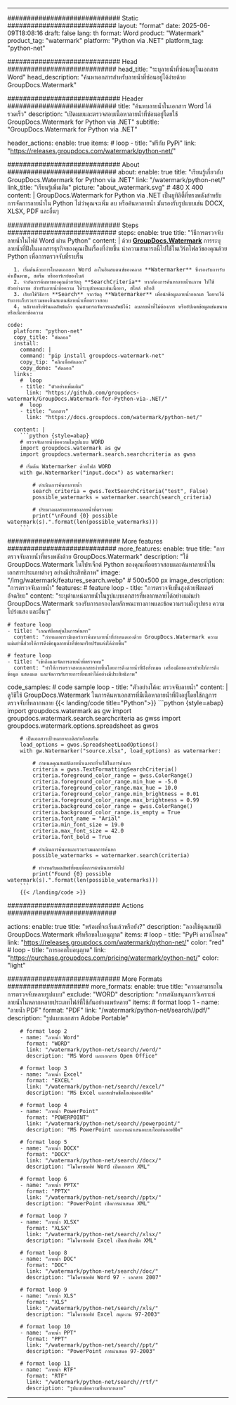 
---
############################# Static ############################
layout: "format"
date:  2025-06-09T18:08:16
draft: false
lang: th
format: Word
product: "Watermark"
product_tag: "watermark"
platform: "Python via .NET"
platform_tag: "python-net"

############################# Head ############################
head_title: "ระบุลายน้ำที่ซ่อนอยู่ในเอกสาร Word"
head_description: "ค้นหาเอกสารสำหรับลายน้ำที่ซ่อนอยู่ได้ง่ายด้วย GroupDocs.Watermark"

############################# Header ############################
title: "ค้นพบลายน้ำในเอกสาร Word ได้รวดเร็ว" 
description: "เปิดเผยและตรวจสอบเนื้อหาลายน้ำที่ซ่อนอยู่โดยใช้ GroupDocs.Watermark for Python via .NET"
subtitle: "GroupDocs.Watermark for Python via .NET" 

header_actions:
  enable: true
  items:
    #  loop
    - title: "ฟรีกับ PyPi"
      link: "https://releases.groupdocs.com/watermark/python-net/"
      
############################# About ############################
about:
    enable: true
    title: "เรียนรู้เกี่ยวกับ GroupDocs.Watermark for Python via .NET"
    link: "/watermark/python-net/"
    link_title: "เรียนรู้เพิ่มเติม"
    picture: "about_watermark.svg" # 480 X 400
    content: |
       GroupDocs.Watermark for Python via .NET เป็นยูทิลิตี้ที่ทรงพลังสำหรับการจัดการลายน้ำใน Python ไม่ว่าคุณจะเพิ่ม ลบ หรือค้นหาลายน้ำ มันรองรับรูปแบบเช่น DOCX, XLSX, PDF และอื่นๆ

############################# Steps ############################
steps:
    enable: true
    title: "วิธีการตรวจจับลายน้ำในไฟล์ Word ผ่าน Python"
    content: |
      ด้วย **[GroupDocs.Watermark](https://products.groupdocs.com/watermark/python-net/)** การระบุลายน้ำที่ฝังในเอกสารธุรกิจของคุณเป็นเรื่องที่ง่ายขึ้น นำความสามารถนี้ไปใช้ในเวิร์กโฟลว์ของคุณด้วย Python เพื่อการตรวจจับที่ราบรื่น
      
      1. เริ่มต้นด้วยการโหลดเอกสาร Word ลงในอินสแตนซ์ของคลาส **Watermarker** ซึ่งรองรับการรับค่าเป็นพาธ, สตรีม หรืออาร์เรย์ของไบต์
      2. จำกัดการค้นหาของคุณด้วยวัตถุ **SearchCriteria** หากต้องการค้นหาลายน้ำนภาพ ให้ใช้ตัวอย่างภาพ สำหรับลายน้ำข้อความ ให้ระบุลักษณะเช่นเนื้อหา, สไตล์ หรือสี
      3. เรียกใช้วิธีการ **Search** จากวัตถุ **Watermarker** เพื่อนำข้อมูลลายน้ำออกมา โดยจะได้รับการเก็บรวบรวมของอินสแตนซ์ลายน้ำเพื่อตรวจสอบ
      4. หลังจากรีเทิร์นผลลัพธ์แล้ว คุณสามารถจัดการผลลัพธ์ได้: ลบลายน้ำที่ไม่ต้องการ หรืออัปเดตข้อมูลเช่นขนาดหรือเนื้อหาข้อความ
   
    code:
      platform: "python-net"
      copy_title: "คัดลอก"
      install:
        command: |
        command: "pip install groupdocs-watermark-net"
        copy_tip: "คลิกเพื่อคัดลอก"
        copy_done: "คัดลอก"
      links:
        #  loop
        - title: "ตัวอย่างเพิ่มเติม"
          link: "https://github.com/groupdocs-watermark/GroupDocs.Watermark-for-Python-via-.NET/"
        #  loop
        - title: "เอกสาร"
          link: "https://docs.groupdocs.com/watermark/python-net/"
          
      content: |
        ```python {style=abap}
        # ตรวจจับลายน้ำข้อความในรูปแบบ WORD
        import groupdocs.watermark as gw
        import groupdocs.watermark.search.searchcriteria as gwss

        # เริ่มต้น Watermarker ด้วยไฟล์ WORD
        with gw.Watermarker("input.docx") as watermarker:

            # ดำเนินการค้นหาลายน้ำ
            search_criteria = gwss.TextSearchCriteria("test", False)
            possible_watermarks = watermarker.search(search_criteria)

            # ประมวลผลรายการของลายน้ำที่ตรวจพบ
            print("\nFound {0} possible watermark(s).".format(len(possible_watermarks)))
        ```            

############################# More features ############################
more_features:
  enable: true
  title: "การตรวจจับลายน้ำที่ทรงพลังด้วย GroupDocs.Watermark"
  description: "ใช้ GroupDocs.Watermark ในโปรเจ็กต์ Python ของคุณเพื่อตรวจสอบและค้นหาลายน้ำในเอกสารประเภทต่างๆ อย่างมีประสิทธิภาพ"
  image: "/img/watermark/features_search.webp" # 500x500 px
  image_description: "การตรวจจับลายน้ำ"
  features:
    # feature loop
    - title: "การตรวจจับขั้นสูงด้วยฟิลเตอร์อัจฉริยะ"
      content: "ระบุตำแหน่งลายน้ำในรูปแบบเอกสารที่หลากหลายได้อย่างแม่นยำ GroupDocs.Watermark รองรับการกรองโดยลักษณะทางภาพและข้อความรวมถึงรูปทรง ความโปร่งแสง และอื่นๆ"

    # feature loop
    - title: "เกณฑ์ยืดหยุ่นในการค้นหา"
      content: "กำหนดพารามิเตอร์การค้นหาลายน้ำที่กำหนดเองด้วย GroupDocs.Watermark ความแม่นยำนี้ช่วยให้การดึงข้อมูลลายน้ำที่ซ่อนหรือปรับแต่งได้ง่ายขึ้น"

    # feature loop
    - title: "เข้าถึงและจัดการลายน้ำที่ตรวจพบ"
      content: "ทำให้การตรวจสอบเอกสารง่ายขึ้นโดยการดึงลายน้ำที่ฝังทั้งหมด เครื่องมือของเราช่วยให้การดึงข้อมูล แสดงผล และจัดการกับรายการที่พบทำได้อย่างมีประสิทธิภาพ"
      
  code_samples:
    # code sample loop
    - title: "ตัวอย่างโค้ด: ตรวจจับลายน้ำ"
      content: |
        ดูวิธีใช้ GroupDocs.Watermark ในการค้นหาเอกสารที่มีเนื้อหาลายน้ำที่ฝังอยู่โดยใช้กฎการตรวจจับที่หลากหลาย
        {{< landing/code title="Python">}}
        ```python {style=abap}
        import groupdocs.watermark as gw
        import groupdocs.watermark.search.searchcriteria as gwss
        import groupdocs.watermark.options.spreadsheet as gwos

        # เปิดเอกสารเป้าหมายจากดิสก์หรือสตรีม
        load_options = gwos.SpreadsheetLoadOptions()
        with gw.Watermarker("source.xlsx", load_options) as watermarker:

            # กำหนดคุณสมบัติลายน้ำเฉพาะที่จะใช้ในการค้นหา
            criteria = gwss.TextFormattingSearchCriteria()
            criteria.foreground_color_range = gwss.ColorRange()
            criteria.foreground_color_range.min_hue = -5.0
            criteria.foreground_color_range.max_hue = 10.0
            criteria.foreground_color_range.min_brightness = 0.01
            criteria.foreground_color_range.max_brightness = 0.99
            criteria.background_color_range = gwss.ColorRange()
            criteria.background_color_range.is_empty = True
            criteria.font_name = "Arial"
            criteria.min_font_size = 19.0
            criteria.max_font_size = 42.0
            criteria.font_bold = True

            # ดำเนินการค้นหาและรวบรวมผลการค้นหา
            possible_watermarks = watermarker.search(criteria)

            # ทำงานกับผลลัพธ์ที่พบเพื่อการดำเนินการต่อไป
            print("Found {0} possible watermark(s).".format(len(possible_watermarks)))
        ```
        {{< /landing/code >}}


############################# Actions ############################

actions:
  enable: true
  title: "พร้อมที่จะเริ่มแล้วหรือยัง?"
  description: "ลองใช้คุณสมบัติ GroupDocs.Watermark ฟรีหรือขอใบอนุญาต"
  items:
    #  loop
    - title: "PyPi ดาวน์โหลด"
      link: "https://releases.groupdocs.com/watermark/python-net/"
      color: "red"
        #  loop
    - title: "การออกใบอนุญาต"
      link: "https://purchase.groupdocs.com/pricing/watermark/python-net/"
      color: "light"


############################# More Formats #####################
more_formats:
    enable: true
    title: "ความสามารถในการตรวจจับหลายรูปแบบ"
    exclude: "WORD"
    description: "การสนับสนุนการวิเคราะห์ลายน้ำในหลากหลายประเภทไฟล์ที่ใช้กันอย่างแพร่หลาย"
    items: 
        # format loop 1
        - name: "ลายน้ำ PDF"
          format: "PDF"
          link: "/watermark/python-net/search//pdf/"
          description: "รูปแบบเอกสาร Adobe Portable"

        # format loop 2
        - name: "ลายน้ำ Word"
          format: "WORD"
          link: "/watermark/python-net/search//word/"
          description: "MS Word และเอกสาร Open Office"
          
        # format loop 3
        - name: "ลายน้ำ Excel"
          format: "EXCEL"
          link: "/watermark/python-net/search//excel/"
          description: "MS Excel และสเปรดชีตโอเพ่นออฟฟิศ"

        # format loop 4
        - name: "ลายน้ำ PowerPoint"
          format: "POWERPOINT"
          link: "/watermark/python-net/search//powerpoint/"
          description: "MS PowerPoint และงานนำเสนอแบบโอเพ่นออฟฟิศ"

        # format loop 5
        - name: "ลายน้ำ DOCX"
          format: "DOCX"
          link: "/watermark/python-net/search//docx/"
          description: "ไมโครซอฟท์ Word เปิดเอกสาร XML"
          
        # format loop 6
        - name: "ลายน้ำ PPTX"
          format: "PPTX"
          link: "/watermark/python-net/search//pptx/"
          description: "PowerPoint เปิดการนำเสนอ XML"
          
        # format loop 7
        - name: "ลายน้ำ XLSX"
          format: "XLSX"
          link: "/watermark/python-net/search//xlsx/"
          description: "ไมโครซอฟท์ Excel เปิดสเปรดชีต XML"

        # format loop 8
        - name: "ลายน้ำ DOC"
          format: "DOC"
          link: "/watermark/python-net/search//doc/"
          description: "ไมโครซอฟท์ Word 97 - เอกสาร 2007"

        # format loop 9
        - name: "ลายน้ำ XLS"
          format: "XLS"
          link: "/watermark/python-net/search//xls/"
          description: "ไมโครซอฟท์ Excel สมุดงาน 97-2003"

        # format loop 10
        - name: "ลายน้ำ PPT"
          format: "PPT"
          link: "/watermark/python-net/search//ppt/"
          description: "PowerPoint การนำเสนอ 97-2003"

        # format loop 11
        - name: "ลายน้ำ RTF"
          format: "RTF"
          link: "/watermark/python-net/search//rtf/"
          description: "รูปแบบข้อความที่หลากหลาย"

---